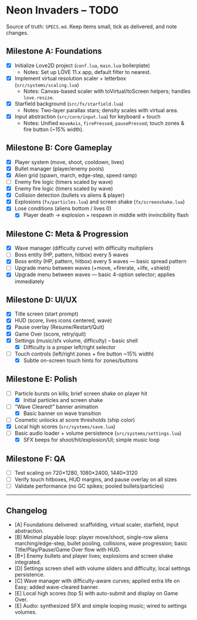 # Neon Invaders – TODO

Source of truth: `SPECS.md`. Keep items small, tick as delivered, and note changes.

## Milestone A: Foundations
- [x] Initialize Love2D project (`conf.lua`, `main.lua` boilerplate)
  - Notes: Set up LÖVE 11.x app, default filter to nearest.
- [x] Implement virtual resolution scaler + letterbox (`src/systems/scaling.lua`)
  - Notes: Canvas-based scaler with toVirtual/toScreen helpers; handles `love.resize`.
- [x] Starfield background (`src/fx/starfield.lua`)
  - Notes: Two-layer parallax stars; density scales with virtual area.
- [x] Input abstraction (`src/core/input.lua`) for keyboard + touch
  - Notes: Unified `moveAxis`, `firePressed`, `pausePressed`; touch zones & fire button (~15% width).

## Milestone B: Core Gameplay
- [x] Player system (move, shoot, cooldown, lives)
- [x] Bullet manager (player/enemy pools)
- [x] Alien grid (spawn, march, edge-step, speed ramp)
- [ ] Enemy fire logic (timers scaled by wave)
- [x] Enemy fire logic (timers scaled by wave)
- [x] Collision detection (bullets vs aliens & player)
- [x] Explosions (`fx/particles.lua`) and screen shake (`fx/screenshake.lua`)
- [x] Lose conditions (aliens bottom / lives 0)
  - [x] Player death -> explosion + respawn in middle with invincibility flash

## Milestone C: Meta & Progression
- [x] Wave manager (difficulty curve) with difficulty multipliers
- [ ] Boss entity (HP, pattern, hitbox) every 5 waves
- [x] Boss entity (HP, pattern, hitbox) every 5 waves — basic spread pattern
- [ ] Upgrade menu between waves (+move, +firerate, +life, +shield)
- [x] Upgrade menu between waves — basic 4-option selector; applies immediately

## Milestone D: UI/UX
- [x] Title screen (start prompt)
- [x] HUD (score, lives icons centered, wave)
- [x] Pause overlay (Resume/Restart/Quit)
- [x] Game Over (score, retry/quit)
- [x] Settings (music/sfx volume, difficulty) – basic shell
  - [x] Difficulty is a proper left/right selector
- [ ] Touch controls (left/right zones + fire button ~15% width)
  - [x] Subtle on-screen touch hints for zones/buttons

## Milestone E: Polish
- [ ] Particle bursts on kills; brief screen shake on player hit
  - [x] Initial particles and screen shake
- [ ] “Wave Cleared!” banner animation
  - [x] Basic banner on wave transition
- [ ] Cosmetic unlocks at score thresholds (ship color)
 - [x] Local high scores (`src/systems/save.lua`)
- [ ] Basic audio loader + volume persistence (`src/systems/settings.lua`)
  - [x] SFX beeps for shoot/hit/explosion/UI; simple music loop

## Milestone F: QA
- [ ] Test scaling on 720×1280, 1080×2400, 1440×3120
- [ ] Verify touch hitboxes, HUD margins, and pause overlay on all sizes
- [ ] Validate performance (no GC spikes; pooled bullets/particles)

---

## Changelog
- [A] Foundations delivered: scaffolding, virtual scaler, starfield, input abstraction.
- [B] Minimal playable loop: player move/shoot, single-row aliens marching/edge-step, bullet pooling, collisions, wave progression; basic Title/Play/Pause/Game Over flow with HUD.
- [B+] Enemy bullets and player lives; explosions and screen shake integrated.
- [D] Settings screen shell with volume sliders and difficulty; local settings persistence.
- [C] Wave manager with difficulty-aware curves; applied extra life on Easy; added wave-cleared banner.
- [E] Local high scores (top 5) with auto-submit and display on Game Over.
- [E] Audio: synthesized SFX and simple looping music; wired to settings volumes.
